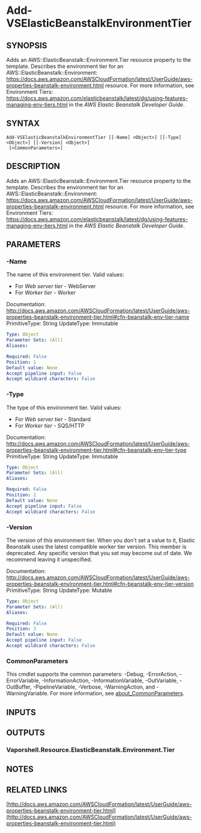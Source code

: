 # Add-VSElasticBeanstalkEnvironmentTier

## SYNOPSIS
Adds an AWS::ElasticBeanstalk::Environment.Tier resource property to the template.
Describes the environment tier for an AWS::ElasticBeanstalk::Environment: https://docs.aws.amazon.com/AWSCloudFormation/latest/UserGuide/aws-properties-beanstalk-environment.html resource.
For more information, see Environment Tiers: https://docs.aws.amazon.com/elasticbeanstalk/latest/dg/using-features-managing-env-tiers.html in the *AWS Elastic Beanstalk Developer Guide*.

## SYNTAX

```
Add-VSElasticBeanstalkEnvironmentTier [[-Name] <Object>] [[-Type] <Object>] [[-Version] <Object>]
 [<CommonParameters>]
```

## DESCRIPTION
Adds an AWS::ElasticBeanstalk::Environment.Tier resource property to the template.
Describes the environment tier for an AWS::ElasticBeanstalk::Environment: https://docs.aws.amazon.com/AWSCloudFormation/latest/UserGuide/aws-properties-beanstalk-environment.html resource.
For more information, see Environment Tiers: https://docs.aws.amazon.com/elasticbeanstalk/latest/dg/using-features-managing-env-tiers.html in the *AWS Elastic Beanstalk Developer Guide*.

## PARAMETERS

### -Name
The name of this environment tier.
Valid values:
+ For *Web server tier* - WebServer
+ For *Worker tier* - Worker

Documentation: http://docs.aws.amazon.com/AWSCloudFormation/latest/UserGuide/aws-properties-beanstalk-environment-tier.html#cfn-beanstalk-env-tier-name
PrimitiveType: String
UpdateType: Immutable

```yaml
Type: Object
Parameter Sets: (All)
Aliases:

Required: False
Position: 1
Default value: None
Accept pipeline input: False
Accept wildcard characters: False
```

### -Type
The type of this environment tier.
Valid values:
+ For *Web server tier* - Standard
+ For *Worker tier* - SQS/HTTP

Documentation: http://docs.aws.amazon.com/AWSCloudFormation/latest/UserGuide/aws-properties-beanstalk-environment-tier.html#cfn-beanstalk-env-tier-type
PrimitiveType: String
UpdateType: Immutable

```yaml
Type: Object
Parameter Sets: (All)
Aliases:

Required: False
Position: 2
Default value: None
Accept pipeline input: False
Accept wildcard characters: False
```

### -Version
The version of this environment tier.
When you don't set a value to it, Elastic Beanstalk uses the latest compatible worker tier version.
This member is deprecated.
Any specific version that you set may become out of date.
We recommend leaving it unspecified.

Documentation: http://docs.aws.amazon.com/AWSCloudFormation/latest/UserGuide/aws-properties-beanstalk-environment-tier.html#cfn-beanstalk-env-tier-version
PrimitiveType: String
UpdateType: Mutable

```yaml
Type: Object
Parameter Sets: (All)
Aliases:

Required: False
Position: 3
Default value: None
Accept pipeline input: False
Accept wildcard characters: False
```

### CommonParameters
This cmdlet supports the common parameters: -Debug, -ErrorAction, -ErrorVariable, -InformationAction, -InformationVariable, -OutVariable, -OutBuffer, -PipelineVariable, -Verbose, -WarningAction, and -WarningVariable. For more information, see [about_CommonParameters](http://go.microsoft.com/fwlink/?LinkID=113216).

## INPUTS

## OUTPUTS

### Vaporshell.Resource.ElasticBeanstalk.Environment.Tier
## NOTES

## RELATED LINKS

[http://docs.aws.amazon.com/AWSCloudFormation/latest/UserGuide/aws-properties-beanstalk-environment-tier.html](http://docs.aws.amazon.com/AWSCloudFormation/latest/UserGuide/aws-properties-beanstalk-environment-tier.html)

